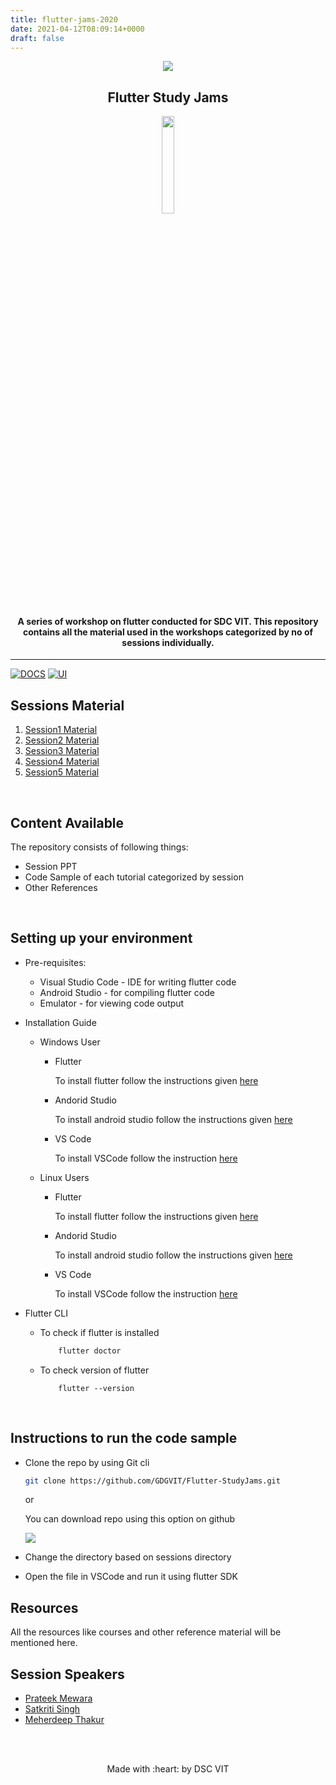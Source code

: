 ```yaml
---
title: flutter-jams-2020
date: 2021-04-12T08:09:14+0000
draft: false
---
```

<p align="center">
	<img src="https://user-images.githubusercontent.com/30529572/72455010-fb38d400-37e7-11ea-9c1e-8cdeb5f5906e.png" />
	<h2 align="center"> Flutter Study Jams </h2>
</p>
<p align="center">
		<img src='./Assets/logo.png' width=20% align='center' />	
</p>

<h4 align="center"> A series of workshop on flutter conducted for SDC VIT. This repository contains all the material used in the workshops categorized by no of sessions individually.</h4>

---
[![DOCS](https://img.shields.io/badge/Documentation-see%20docs-green?style=flat-square&logo=appveyor)](https://flutter.dev/docs) 
  [![UI ](https://img.shields.io/badge/User%20Interface-Link%20to%20UI-orange?style=flat-square&logo=appveyor)](INSERT_UI_LINK_HERE)


## Sessions Material

1. [Session1 Material](https://github.com/GDGVIT/flutter-jams-2020/tree/master/Session%201)
2. [Session2 Material](https://github.com/GDGVIT/flutter-jams-2020/tree/master/Session%202)
3. [Session3 Material](https://github.com/GDGVIT/flutter-jams-2020/tree/master/Session%203)
4. [Session4 Material](https://github.com/GDGVIT/flutter-jams-2020/tree/master/Session%204)
5. [Session5 Material](https://github.com/GDGVIT/flutter-jams-2020/tree/master/Session%205)

<br>

## Content Available

The repository consists of following things:
- Session PPT
- Code Sample of each tutorial categorized by session
- Other References

<br>


## Setting up your environment

* Pre-requisites:
	- Visual Studio Code - IDE for writing flutter code
	- Android Studio - for compiling flutter code
	- Emulator - for viewing code output

* Installation Guide
	
	- Windows User

		- Flutter
			
			To install flutter follow the instructions given [here](https://flutter.dev/docs/get-started/install/windows#get-the-flutter-sdk)

		- Andorid Studio
		
			To install android studio follow the instructions given [here](https://flutter.dev/docs/get-started/install/windows#android-setup)
	
		
		- VS Code

			To install VSCode follow the instruction [here](https://code.visualstudio.com/docs/setup/windows)

	- Linux Users

		- Flutter
				
			To install flutter follow the instructions given [here](https://flutter.dev/docs/get-started/install/linux#get-sdk)
			
		- Andorid Studio
		
			To install android studio follow the instructions given [here](https://flutter.dev/docs/get-started/install/linux#android-setup)
		 

		
		- VS Code

			To install VSCode follow the instruction [here](https://code.visualstudio.com/docs/setup/windows)
			

* Flutter CLI

	- To check if flutter is installed
		```bash
			flutter doctor
		```
	- To check version of flutter
		
		```
			flutter --version
		```

<br>

## Instructions to run the code sample

* Clone the repo by using Git cli

	```bash
	git clone https://github.com/GDGVIT/Flutter-StudyJams.git
	``` 
	or
	
	You can download repo using this option on github

	<img src='./Assets/clone.PNG'/>

* Change the directory based on sessions directory
* Open the file in VSCode and run it using flutter SDK

## Resources

All the resources like courses and other reference material will be mentioned here.


## Session Speakers

* [Prateek Mewara](https://github.com/pratzmewara)
* [Satkriti Singh](https://github.com/Satkriti-Singh)
* [Meherdeep Thakur](https://github.com/Meherdeep)



<br>
<br>

<p align="center">
	Made with :heart: by DSC VIT
</p>

